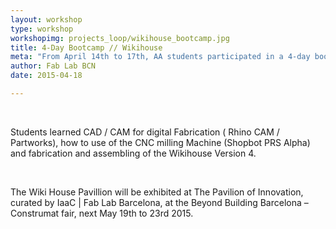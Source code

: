 ```yaml
---
layout: workshop
type: workshop
workshopimg: projects_loop/wikihouse_bootcamp.jpg
title: 4-Day Bootcamp // Wikihouse
meta: "From April 14th to 17th, AA students participated in a 4-day bootcamp in Green Fab Lab to learn about the applications of digital fabrication in architecture. The workshop topic was to design and make a Wiki House version 4."
author: Fab Lab BCN
date: 2015-04-18

---
```


<br>

Students learned CAD / CAM for digital Fabrication ( Rhino CAM / Partworks), how to use of the CNC milling Machine (Shopbot PRS Alpha) and fabrication and assembling of the Wikihouse Version 4.

<br>


The Wiki House Pavillion will be exhibited at The Pavilion of Innovation, curated by IaaC | Fab Lab Barcelona, at the Beyond Building Barcelona – Construmat fair, next May 19th to 23rd 2015.